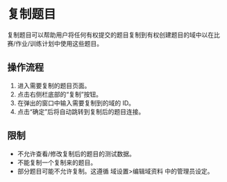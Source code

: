 # 复制题目

复制题目可以帮助用户将任何有权提交的题目复制到有权创建题目的域中以在比赛/作业/训练计划中使用这些题目。

## 操作流程

1. 进入需要复制的题目页面。
2. 点击右侧栏底部的“复制”按钮。
3. 在弹出的窗口中输入需要复制到的域的 ID。
4. 点击“确定”后将自动跳转到复制后的题目连接。

## **限制**

- 不允许查看/修改复制后的题目的测试数据。
- 不能复制一个复制来的题目。
- 部分题目可能不允许复制。这遵循 域设置>编辑域资料 中的管理员设定。

